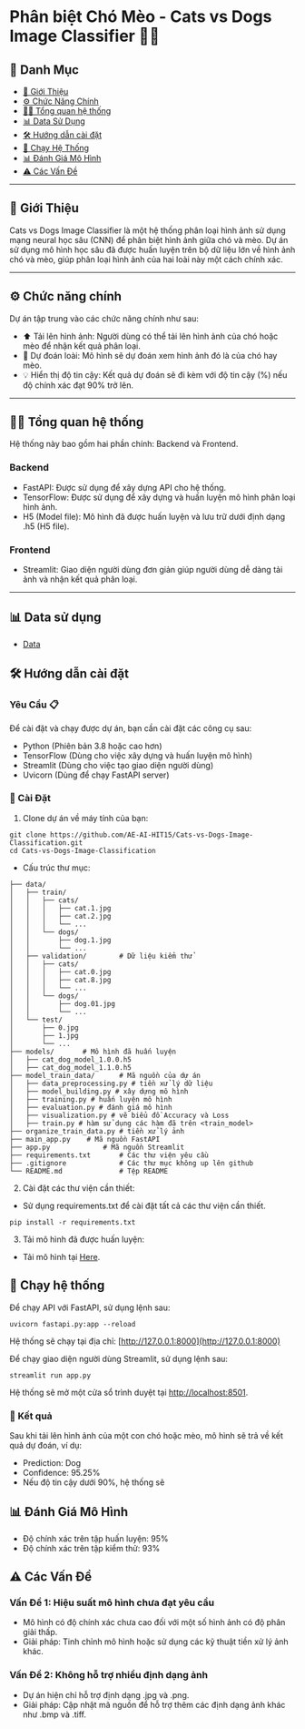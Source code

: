 # Phân biệt Chó Mèo - Cats vs Dogs Image Classifier 🐶🐱

## 🔎 Danh Mục

- [📝 Giới Thiệu](#📝-giới-thiệu)
- [⚙️ Chức Năng Chính](#⚙️-chức-năng-chính)
- [👩‍💻 Tổng quan hệ thống](#👩‍💻-tổng-quan-hệ-thống)
- [📊 Data Sử Dụng](#📊-data-sử-dụng)
- [🛠️ Hướng dẫn cài đặt](#🛠️-hướng-dẫn-cài-đặt)
- [🎯 Chạy Hệ Thống](#🎯-chạy-hệ-thống)
- [📊 Đánh Giá Mô Hình](#📊-đánh-giá-mô-hình)
- [⚠️ Các Vấn Đề](#⚠️-các-vấn-đề)

---

## 📝 Giới Thiệu

Cats vs Dogs Image Classifier là một hệ thống phân loại hình ảnh sử dụng mạng neural học sâu (CNN) để phân biệt hình ảnh giữa chó và mèo. Dự án sử dụng mô hình học sâu đã được huấn luyện trên bộ dữ liệu lớn về hình ảnh chó và mèo, giúp phân loại hình ảnh của hai loài này một cách chính xác.

---

## ⚙️ Chức năng chính

Dự án tập trung vào các chức năng chính như sau:

- ⬆️ Tải lên hình ảnh: Người dùng có thể tải lên hình ảnh của chó hoặc mèo để nhận kết quả phân loại.
- 🎯 Dự đoán loài: Mô hình sẽ dự đoán xem hình ảnh đó là của chó hay mèo.
- 💡 Hiển thị độ tin cậy: Kết quả dự đoán sẽ đi kèm với độ tin cậy (%) nếu độ chính xác đạt 90% trở lên.

---

## 👩‍💻 Tổng quan hệ thống

Hệ thống này bao gồm hai phần chính: Backend và Frontend.

### Backend

- FastAPI: Được sử dụng để xây dựng API cho hệ thống.
- TensorFlow: Được sử dụng để xây dựng và huấn luyện mô hình phân loại hình ảnh.
- H5 (Model file): Mô hình đã được huấn luyện và lưu trữ dưới định dạng .h5 (H5 file).

### Frontend

- Streamlit: Giao diện người dùng đơn giản giúp người dùng dễ dàng tải ảnh và nhận kết quả phân loại.

---

## 📊 Data sử dụng

- [Data](https://drive.google.com/file/d/1y0ce7a_nTuxLxsC7GCfZMYpAxeSejIiQ/view?usp=drive_link)

## 🛠️ Hướng dẫn cài đặt

### Yêu Cầu 📋

Để cài đặt và chạy được dự án, bạn cần cài đặt các công cụ sau:

- Python (Phiên bản 3.8 hoặc cao hơn)
- TensorFlow (Dùng cho việc xây dựng và huấn luyện mô hình)
- Streamlit (Dùng cho việc tạo giao diện người dùng)
- Uvicorn (Dùng để chạy FastAPI server)

### 🔨 Cài Đặt

1. Clone dự án về máy tính của bạn:
```
git clone https://github.com/AE-AI-HIT15/Cats-vs-Dogs-Image-Classification.git
cd Cats-vs-Dogs-Image-Classification
```
- Cấu trúc thư mục:

```
├── data/              
│   ├── train/
│   │   ├── cats/
│   │   │   ├── cat.1.jpg
│   │   │   ├── cat.2.jpg
│   │   │   └── ...
│   │   └── dogs/
│   │       ├── dog.1.jpg
│   │       └── ...
│   ├── validation/        # Dữ liệu kiểm thử
│   │   ├── cats/
│   │   │   ├── cat.0.jpg
│   │   │   ├── cat.8.jpg
│   │   │   └── ...
│   │   └── dogs/
│   │       ├── dog.01.jpg
│   │       └── ...
│   └── test/
│       ├── 0.jpg
│       ├── 1.jpg
│       └── ...  
├── models/       # Mô hình đã huấn luyện      
│   ├── cat_dog_model_1.0.0.h5
│   ├── cat_dog_model_1.1.0.h5
├── model_train_data/      # Mã nguồn của dự án
│   ├── data_preprocessing.py # tiền xử lý dữ liệu
│   ├── model_building.py # xây dựng mô hình
│   ├── training.py # huấn luyện mô hình
│   ├── evaluation.py # đánh giá mô hình
│   ├── visualization.py # vẽ biểu đồ Accuracy và Loss
│   ├── train.py # hàm sử dụng các hàm đã trên <train_model>
├── organize_train_data.py # tiền xử lý ảnh
├── main_app.py    # Mã nguồn FastAPI
├── app.py             # Mã nguồn Streamlit
├── requirements.txt       # Các thư viện yêu cầu
├── .gitignore             # Các thư mục không up lên github
└── README.md              # Tệp README
```
2. Cài đặt các thư viện cần thiết:

- Sử dụng requirements.txt để cài đặt tất cả các thư viện cần thiết.
```
pip install -r requirements.txt
```
3. Tải mô hình đã được huấn luyện:

- Tải mô hình tại [Here](https://drive.google.com/drive/folders/1nD02S5aihGwY2PrykKn4SZDv_GRHGzxf).

## 🎯 Chạy hệ thống

Để chạy API với FastAPI, sử dụng lệnh sau:
```
uvicorn fastapi.py:app --reload
```
Hệ thống sẽ chạy tại địa chỉ: [http://127.0.0.1:8000](http://127.0.0.1:8000)

Để chạy giao diện người dùng Streamlit, sử dụng lệnh sau:
```
streamlit run app.py
```
Hệ thống sẽ mở một cửa sổ trình duyệt tại [http://localhost:8501](http://localhost:8501).

### 🎉 Kết quả

Sau khi tải lên hình ảnh của một con chó hoặc mèo, mô hình sẽ trả về kết quả dự đoán, ví dụ:

- Prediction: Dog
- Confidence: 95.25%
- Nếu độ tin cậy dưới 90%, hệ thống sẽ 

## 📊 Đánh Giá Mô Hình

- Độ chính xác trên tập huấn luyện: 95%
- Độ chính xác trên tập kiểm thử: 93%

## ⚠️ Các Vấn Đề

### Vấn Đề 1: Hiệu suất mô hình chưa đạt yêu cầu

- Mô hình có độ chính xác chưa cao đối với một số hình ảnh có độ phân giải thấp.
- Giải pháp: Tinh chỉnh mô hình hoặc sử dụng các kỹ thuật tiền xử lý ảnh khác.

### Vấn Đề 2: Không hỗ trợ nhiều định dạng ảnh

- Dự án hiện chỉ hỗ trợ định dạng .jpg và .png.
- Giải pháp: Cập nhật mã nguồn để hỗ trợ thêm các định dạng ảnh khác như .bmp và .tiff.
